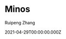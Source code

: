 ---
title: Minos
github: https://github.com/ppoffice/hexo-theme-minos
demo: http://ppoffice.github.io/hexo-theme-minos/
license: MIT
author: Ruipeng Zhang
author_link: ''
author_twitter: ''
date: 2021-04-29T00:00:00.000Z
ssg:
  - Hexo
cms: null
css: null
category: null
description: A simple and retro styled Hexo theme, concentrated more on your ideas.
draft: false
publish_date: '2015-05-17T07:46:09Z'
update_date: '2022-06-04T06:32:51Z'
github_star: 728
github_fork: 203
---